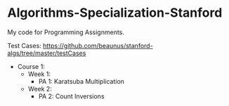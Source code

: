 # Algorithms-Specialization-Stanford

My code for Programming Assignments.

Test Cases: https://github.com/beaunus/stanford-algs/tree/master/testCases

* Course 1:
  * Week 1:
     * PA 1: Karatsuba Multiplication
  * Week 2:
     * PA 2: Count Inversions 
      
